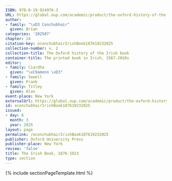 ```yaml
---
ISBN: 978-0-19-924976-3
URL: https://global.oup.com/academic/product/the-oxford-history-of-the-irish-book-volume-ii-9780199249763?cc=ge&lang=3n#
author:
- family: "\xD3 Conchubhair"
  given: Brian
categories: '202507'
chapter: 24
citation-key: oconchubhairIrishBook187619232025
collection-number: v. 2
collection-title: The Oxford history of the Irish book
container-title: The printed book in Irish, 1567-2010s
editor:
- family: Ciardha
  given: "\xC9amonn \xD3"
- family: Sewell
  given: Frank
- family: Titley
  given: Alan
event-place: New York
externalUrl: https://global.oup.com/academic/product/the-oxford-history-of-the-irish-book-volume-ii-9780199249763?cc=ge&lang=3n#
id: oconchubhairIrishBook187619232025
issued:
- day: 6
  month: 3
  year: 2025
layout: page
permalink: /oconchubhairIrishBook187619232025
publisher: Oxford University Press
publisher-place: New York
review: 'false'
title: The Irish Book, 1876-1923
type: section
---
```

{% include sectionPageTemplate.html %}